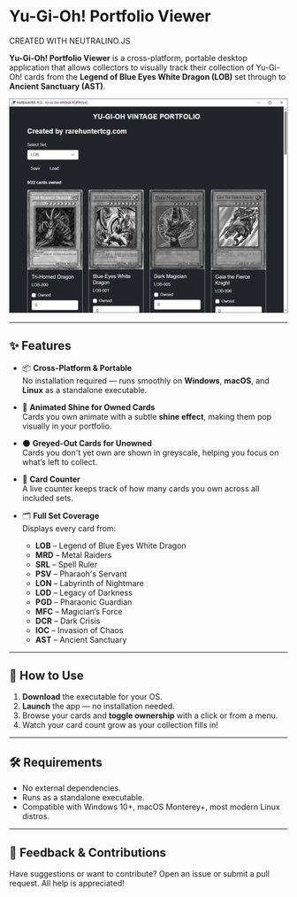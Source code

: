 # Yu-Gi-Oh! Portfolio Viewer

CREATED WITH NEUTRALINO.JS

**Yu-Gi-Oh! Portfolio Viewer** is a cross-platform, portable desktop application that allows collectors to visually track their collection of Yu-Gi-Oh! cards from the **Legend of Blue Eyes White Dragon (LOB)** set through to **Ancient Sanctuary (AST)**.

![Yu-Gi-Oh! Portfolio Viewer Screenshot](image600.png)

---

## ✨ Features

- 📦 **Cross-Platform & Portable**  
  No installation required — runs smoothly on **Windows**, **macOS**, and **Linux** as a standalone executable.

- 🌟 **Animated Shine for Owned Cards**  
  Cards you own animate with a subtle **shine effect**, making them pop visually in your portfolio.

- 🌑 **Greyed-Out Cards for Unowned**  
  Cards you don't yet own are shown in greyscale, helping you focus on what’s left to collect.

- 🔢 **Card Counter**  
  A live counter keeps track of how many cards you own across all included sets.

- 🗂️ **Full Set Coverage**  
  Displays every card from:
  - **LOB** – Legend of Blue Eyes White Dragon  
  - **MRD** – Metal Raiders  
  - **SRL** – Spell Ruler  
  - **PSV** – Pharaoh's Servant  
  - **LON** – Labyrinth of Nightmare  
  - **LOD** – Legacy of Darkness  
  - **PGD** – Pharaonic Guardian  
  - **MFC** – Magician’s Force  
  - **DCR** – Dark Crisis  
  - **IOC** – Invasion of Chaos  
  - **AST** – Ancient Sanctuary

---

## 📁 How to Use

1. **Download** the executable for your OS.
2. **Launch** the app — no installation needed.
3. Browse your cards and **toggle ownership** with a click or from a menu.
4. Watch your card count grow as your collection fills in!

---

## 🛠️ Requirements

- No external dependencies.
- Runs as a standalone executable.
- Compatible with Windows 10+, macOS Monterey+, most modern Linux distros.

---

## 💬 Feedback & Contributions

Have suggestions or want to contribute? Open an issue or submit a pull request. All help is appreciated!
